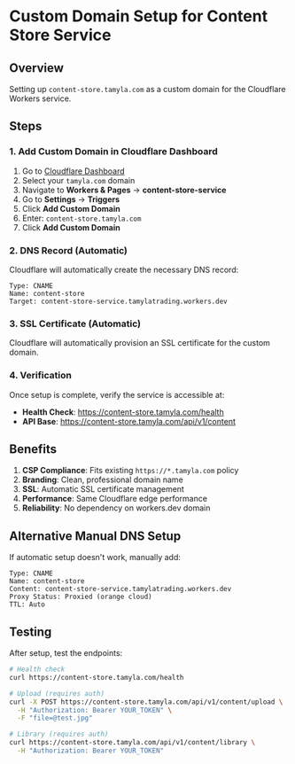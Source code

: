 # Custom Domain Setup for Content Store Service

## Overview
Setting up `content-store.tamyla.com` as a custom domain for the Cloudflare Workers service.

## Steps

### 1. Add Custom Domain in Cloudflare Dashboard

1. Go to [Cloudflare Dashboard](https://dash.cloudflare.com)
2. Select your `tamyla.com` domain
3. Navigate to **Workers & Pages** → **content-store-service**
4. Go to **Settings** → **Triggers**
5. Click **Add Custom Domain**
6. Enter: `content-store.tamyla.com`
7. Click **Add Custom Domain**

### 2. DNS Record (Automatic)
Cloudflare will automatically create the necessary DNS record:
```
Type: CNAME
Name: content-store
Target: content-store-service.tamylatrading.workers.dev
```

### 3. SSL Certificate (Automatic)
Cloudflare will automatically provision an SSL certificate for the custom domain.

### 4. Verification
Once setup is complete, verify the service is accessible at:
- **Health Check**: https://content-store.tamyla.com/health
- **API Base**: https://content-store.tamyla.com/api/v1/content

## Benefits

1. **CSP Compliance**: Fits existing `https://*.tamyla.com` policy
2. **Branding**: Clean, professional domain name
3. **SSL**: Automatic SSL certificate management
4. **Performance**: Same Cloudflare edge performance
5. **Reliability**: No dependency on workers.dev domain

## Alternative Manual DNS Setup

If automatic setup doesn't work, manually add:

```
Type: CNAME
Name: content-store
Content: content-store-service.tamylatrading.workers.dev
Proxy Status: Proxied (orange cloud)
TTL: Auto
```

## Testing

After setup, test the endpoints:

```bash
# Health check
curl https://content-store.tamyla.com/health

# Upload (requires auth)
curl -X POST https://content-store.tamyla.com/api/v1/content/upload \
  -H "Authorization: Bearer YOUR_TOKEN" \
  -F "file=@test.jpg"

# Library (requires auth)
curl https://content-store.tamyla.com/api/v1/content/library \
  -H "Authorization: Bearer YOUR_TOKEN"
```
